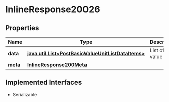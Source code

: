 

# InlineResponse20026


## Properties

Name | Type | Description | Notes
------------ | ------------- | ------------- | -------------
**data** | [**java.util.List&lt;PostBasicValueUnitListDataItems&gt;**](PostBasicValueUnitListDataItems.md) | List of value units. |  [optional]
**meta** | [**InlineResponse200Meta**](InlineResponse200Meta.md) |  |  [optional]


## Implemented Interfaces

* Serializable


